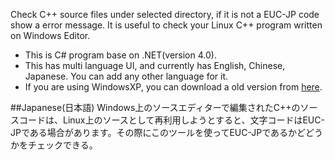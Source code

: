 Check C++ source files under selected directory, if it is not a EUC-JP code show a error message. It is useful to check your Linux C++ program written on Windows Editor.

- This is C# program base on .NET(version 4.0).
- This has multi language UI, and currently has English, Chinese, Japanese. You can add any other language for it.
- If you are using WindowsXP, you can download a old version from [here](http://www.infbj.com/?L=en-us&M=FreeSoftwares).

##Japanese(日本語)
Windows上のソースエディターで編集されたC++のソースコードは、Linux上のソースとして再利用しようとすると、文字コードはEUC-JPである場合があります。その際にこのツールを使ってEUC-JPであるかどどうかをチェックできる。

